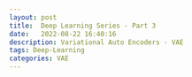 ```yaml
---
layout: post
title:  Deep Learning Series - Part 3
date:   2022-08-22 16:40:16
description: Variational Auto Encoders - VAE
tags: Deep-Learning
categories: VAE
---
```


